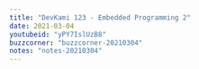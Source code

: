 ```yaml
---
title: "DevKami 123 - Embedded Programming 2"
date: 2021-03-04
youtubeid: "yPY7IslUzB8"
buzzcorner: "buzzcorner-20210304"
notes: "notes-20210304"
---
```


